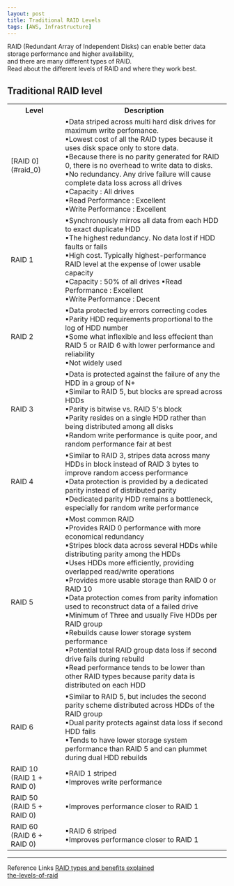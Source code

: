 ```yaml
---
layout: post
title: Traditional RAID Levels
tags: [AWS, Infrastructure]
--- 
```


RAID (Redundant Array of Independent Disks) can enable better data storage performance and higher availability,  
and there are many different types of RAID.  
Read about the different levels of RAID and where they work best.

## Traditional RAID level
<table>
  <tr>
    <th>Level</th>
    <th>Description</th>
  </tr>
  <body>
  <tr>
    <td>[RAID 0](#raid_0)</td>
    <td>
      <div>
      &#9642;Data striped across multi hard disk drives for maximum write perfomance.<br/>
      &#9642;Lowest cost of all the RAID types because it uses disk space only to store data.<br/>
      &#9642;Because there is no parity generated for RAID 0, there is no overhead to write data to disks.<br/>
      &#9642;No redundancy. Any drive failure will cause complete data loss across all drives<br/>
      &#9642;Capacity : All drives<br/>
      &#9642;Read Performance : Excellent<br/>
      &#9642;Write Performance : Excellent<br/>
      </div>
    </td>
  </tr>
  <tr>
    <td>RAID 1</td>
    <td>
      <div>
      &#9642;Synchronously mirros all data from each HDD to exact duplicate HDD<br/>
      &#9642;The highest redundancy. No data lost if HDD faults or fails<br/>
      &#9642;High cost. Typically highest-performance RAID level at the expense of lower usable capacity <br/>
      &#9642;Capacity : 50% of all drives
      &#9642;Read Performance : Excellent<br/>
      &#9642;Write Performance : Decent<br/>
      </div>
    </td>
  </tr>  
  <tr>
    <td>RAID 2</td>
    <td>
      <div>
      &#9642;Data protected by errors correcting codes  <br/>
      &#9642;Parity HDD requirements proportional to the log of HDD number  <br/>
      &#9642;Some what inflexible and less effecient than RAID 5 or RAID 6 with lower performance and reliability  <br/>
      &#9642;Not widely used    <br/>
      </div>
    </td>
  </tr> 
  <tr>
    <td>RAID 3</td>
    <td>
      <div>
      &#9642;Data is protected against the failure of any the HDD in a group of N+  <br/>
      &#9642;Similar to RAID 5, but blocks are spread across HDDs  <br/>
      &#9642;Parity is bitwise vs. RAID 5's block  <br/>
      &#9642;Parity resides on a single HDD rather than being distributed among all disks  <br/>
      &#9642;Random write performance is quite poor, and random performance fair at best  <br/>
      </div>
    </td>
  </tr> 
  <tr>
    <td>RAID 4</td>
    <td>
      <div>
      &#9642;Similar to RAID 3, stripes data across many HDDs in block instead of RAID 3 bytes to improve random access performance <br/>
      &#9642;Data protection is provided by a dedicated parity instead of distributed parity <br/>
      &#9642;Dedicated parity HDD remains a bottleneck, especially for random write performance  <br/>
      </div>
    </td>
  </tr> 
  <tr>
    <td>RAID 5</td>
    <td>
      <div>
      &#9642;Most common RAID<br/>
      &#9642;Provides RAID 0 performance with more economical redundancy <br/>
      &#9642;Stripes block data across several HDDs while distributing parity among the HDDs<br/>
      &#9642;Uses HDDs more efficiently, providing overlapped read/write operations<br/>
      &#9642;Provides more usable storage than RAID 0 or RAID 10<br/>
      &#9642;Data protection comes from parity infomation used to reconstruct data of a failed drive<br/>
      &#9642;Minimum of Three and usually Five HDDs per RAID group<br/>
      &#9642;Rebuilds cause lower storage system performance <br/>
      &#9642;Potential total RAID group data loss if second drive fails during rebuild<br/>
      &#9642;Read performance tends to be lower than other RAID types because parity data is distributed on each HDD <br/>
      </div>
    </td>
  </tr> 
  <tr>
    <td>RAID 6</td>
    <td>
      <div>
      &#9642;Similar to RAID 5, but includes the second parity scheme distributed across HDDs of the RAID group<br/>
      &#9642;Dual parity protects against data loss if second HDD fails<br/>
      &#9642;Tends to have lower storage system performance than RAID 5 and can plummet during dual HDD rebuilds <br/>
      </div>
    </td>
  </tr> 
  <tr>
    <td>RAID 10 (RAID 1 + RAID 0)</td>
    <td>
      <div>
      &#9642;RAID 1 striped <br/>
      &#9642;Improves write performance <br/>
      </div>
    </td>
  </tr> 
  <tr>
    <td>RAID 50 (RAID 5 + RAID 0)</td>
    <td>
      <div>
      &#9642;Improves performance closer to RAID 1 <br/>
      </div>
    </td>
  </tr> 
  <tr>
    <td>RAID 60 (RAID 6 + RAID 0)</td>
    <td>
      <div>
      &#9642;RAID 6 striped<br/>
      &#9642;Improves performance closer to RAID 1<br/>
      </div>
    </td>
  </tr> 
  </body>
</table>

---
Reference Links
[RAID types and benefits explained](https://searchstorage.techtarget.com/answer/RAID-types-and-benefits-explained)  
[the-levels-of-raid](https://www.servercentral.com/blog/the-levels-of-raid/)  
